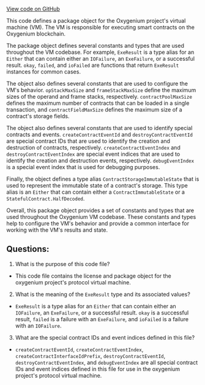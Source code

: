 [View code on GitHub](https://github.com/oxygenium/oxygenium/protocol/src/main/scala/org/oxygenium/protocol/vm/package.scala)

This code defines a package object for the Oxygenium project's virtual machine (VM). The VM is responsible for executing smart contracts on the Oxygenium blockchain. 

The package object defines several constants and types that are used throughout the VM codebase. For example, `ExeResult` is a type alias for an `Either` that can contain either an `IOFailure`, an `ExeFailure`, or a successful result. `okay`, `failed`, and `ioFailed` are functions that return `ExeResult` instances for common cases. 

The object also defines several constants that are used to configure the VM's behavior. `opStackMaxSize` and `frameStackMaxSize` define the maximum sizes of the operand and frame stacks, respectively. `contractPoolMaxSize` defines the maximum number of contracts that can be loaded in a single transaction, and `contractFieldMaxSize` defines the maximum size of a contract's storage fields. 

The object also defines several constants that are used to identify special contracts and events. `createContractEventId` and `destroyContractEventId` are special contract IDs that are used to identify the creation and destruction of contracts, respectively. `createContractEventIndex` and `destroyContractEventIndex` are special event indices that are used to identify the creation and destruction events, respectively. `debugEventIndex` is a special event index that is used for debugging purposes. 

Finally, the object defines a type alias `ContractStorageImmutableState` that is used to represent the immutable state of a contract's storage. This type alias is an `Either` that can contain either a `ContractImmutableState` or a `StatefulContract.HalfDecoded`. 

Overall, this package object provides a set of constants and types that are used throughout the Oxygenium VM codebase. These constants and types help to configure the VM's behavior and provide a common interface for working with the VM's results and state.
## Questions: 
 1. What is the purpose of this code file?
- This code file contains the license and package object for the oxygenium project's protocol virtual machine.

2. What is the meaning of the `ExeResult` type and its associated values?
- `ExeResult` is a type alias for an `Either` that can contain either an `IOFailure`, an `ExeFailure`, or a successful result. `okay` is a successful result, `failed` is a failure with an `ExeFailure`, and `ioFailed` is a failure with an `IOFailure`.

3. What are the special contract IDs and event indices defined in this file?
- `createContractEventId`, `createContractEventIndex`, `createContractInterfaceIdPrefix`, `destroyContractEventId`, `destroyContractEventIndex`, and `debugEventIndex` are all special contract IDs and event indices defined in this file for use in the oxygenium project's protocol virtual machine.